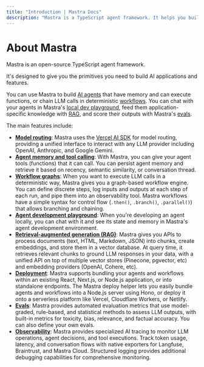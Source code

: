 ```yaml
---
title: "Introduction | Mastra Docs"
description: "Mastra is a TypeScript agent framework. It helps you build AI applications and features quickly. It gives you the set of primitives you need: workflows, agents, RAG, integrations, syncs and evals."
---
```


# About Mastra

Mastra is an open-source TypeScript agent framework.

It's designed to give you the primitives you need to build AI applications and features.

You can use Mastra to build [AI agents](/docs/agents/overview.mdx) that have memory and can execute functions, or chain LLM calls in deterministic [workflows](/docs/workflows/overview.mdx). You can chat with your agents in Mastra's [local dev playground](/docs/server-db/local-dev-playground.mdx), feed them application-specific knowledge with [RAG](/docs/rag/overview.mdx), and score their outputs with Mastra's [evals](/docs/evals/overview.mdx).

The main features include:

- **[Model routing](https://sdk.vercel.ai/docs/introduction)**: Mastra uses the [Vercel AI SDK](https://sdk.vercel.ai/docs/introduction) for model routing, providing a unified interface to interact with any LLM provider including OpenAI, Anthropic, and Google Gemini.
- **[Agent memory and tool calling](/docs/agents/agent-memory.mdx)**: With Mastra, you can give your agent tools (functions) that it can call. You can persist agent memory and retrieve it based on recency, semantic similarity, or conversation thread.
- **[Workflow graphs](/docs/workflows/overview.mdx)**: When you want to execute LLM calls in a deterministic way, Mastra gives you a graph-based workflow engine. You can define discrete steps, log inputs and outputs at each step of each run, and pipe them into an observability tool. Mastra workflows have a simple syntax for control flow (`.then()`, `.branch()`, `.parallel()`) that allows branching and chaining.
- **[Agent development playground](/docs/server-db/local-dev-playground.mdx)**: When you're developing an agent locally, you can chat with it and see its state and memory in Mastra's agent development environment.
- **[Retrieval-augmented generation (RAG)](/docs/rag/overview.mdx)**: Mastra gives you APIs to process documents (text, HTML, Markdown, JSON) into chunks, create embeddings, and store them in a vector database. At query time, it retrieves relevant chunks to ground LLM responses in your data, with a unified API on top of multiple vector stores (Pinecone, pgvector, etc) and embedding providers (OpenAI, Cohere, etc).
- **[Deployment](/docs/deployment/deployment.mdx)**: Mastra supports bundling your agents and workflows within an existing React, Next.js, or Node.js application, or into standalone endpoints. The Mastra deploy helper lets you easily bundle agents and workflows into a Node.js server using Hono, or deploy it onto a serverless platform like Vercel, Cloudflare Workers, or Netlify.
- **[Evals](/docs/evals/overview.mdx)**: Mastra provides automated evaluation metrics that use model-graded, rule-based, and statistical methods to assess LLM outputs, with built-in metrics for toxicity, bias, relevance, and factual accuracy. You can also define your own evals.
- **[Observability](/docs/observability/overview.mdx)**: Mastra provides specialized AI tracing to monitor LLM operations, agent decisions, and tool executions. Track token usage, latency, and conversation flows with native exporters for Langfuse, Braintrust, and Mastra Cloud. Structured logging provides additional debugging capabilities for comprehensive monitoring.